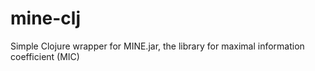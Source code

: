 mine-clj
========

Simple Clojure wrapper for MINE.jar, the library for maximal information coefficient (MIC)
